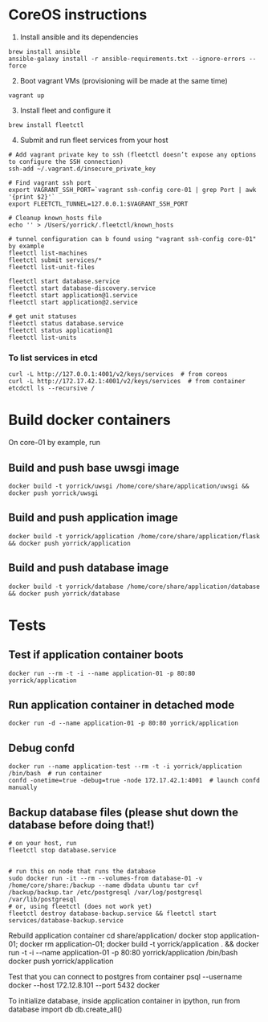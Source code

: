 # CoreOS instructions

1. Install ansible and its dependencies
```
brew install ansible
ansible-galaxy install -r ansible-requirements.txt --ignore-errors --force
```

2. Boot vagrant VMs (provisioning will be made at the same time)
```
vagrant up
```

3. Install fleet and configure it
```
brew install fleetctl
```

4. Submit and run fleet services from your host

```
# Add vagrant private key to ssh (fleetctl doesn’t expose any options to configure the SSH connection)
ssh-add ~/.vagrant.d/insecure_private_key

# Find vagrant ssh port
export VAGRANT_SSH_PORT=`vagrant ssh-config core-01 | grep Port | awk '{print $2}'`
export FLEETCTL_TUNNEL=127.0.0.1:$VAGRANT_SSH_PORT

# Cleanup known_hosts file 
echo '' > /Users/yorrick/.fleetctl/known_hosts

# tunnel configuration can b found using "vagrant ssh-config core-01" by example
fleetctl list-machines
fleetctl submit services/*
fleetctl list-unit-files

fleetctl start database.service
fleetctl start database-discovery.service
fleetctl start application@1.service
fleetctl start application@2.service

# get unit statuses
fleetctl status database.service
fleetctl status application@1
fleetctl list-units
```


### To list services in etcd 
```
curl -L http://127.0.0.1:4001/v2/keys/services  # from coreos 
curl -L http://172.17.42.1:4001/v2/keys/services  # from container
etcdctl ls --recursive /
```




# Build docker containers

On core-01 by example, run

## Build and push base uwsgi image
```
docker build -t yorrick/uwsgi /home/core/share/application/uwsgi && docker push yorrick/uwsgi
```

## Build and push application image
```
docker build -t yorrick/application /home/core/share/application/flask && docker push yorrick/application
```

## Build and push database image
```
docker build -t yorrick/database /home/core/share/application/database && docker push yorrick/database
```


# Tests

## Test if application container boots
```
docker run --rm -t -i --name application-01 -p 80:80 yorrick/application
```

## Run application container in detached mode
```
docker run -d --name application-01 -p 80:80 yorrick/application
```



## Debug confd 
```
docker run --name application-test --rm -t -i yorrick/application /bin/bash  # run container
confd -onetime=true -debug=true -node 172.17.42.1:4001  # launch confd manually
```


## Backup database files (please shut down the database before doing that!)
```
# on your host, run
fleetctl stop database.service


# run this on node that runs the database
sudo docker run -it --rm --volumes-from database-01 -v /home/core/share:/backup --name dbdata ubuntu tar cvf /backup/backup.tar /etc/postgresql /var/log/postgresql /var/lib/postgresql
# or, using fleetctl (does not work yet)
fleetctl destroy database-backup.service && fleetctl start services/database-backup.service
```


Rebuild application container
cd share/application/
docker stop application-01; docker rm application-01; docker build -t yorrick/application . && docker run -t -i --name application-01 -p 80:80 yorrick/application /bin/bash
docker push yorrick/application

Test that you can connect to postgres from container
psql --username docker --host 172.12.8.101 --port 5432 docker

To initialize database, inside application container in ipython, run
from database import db
db.create_all()






